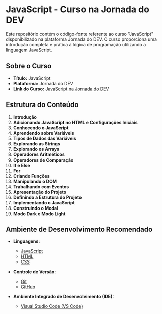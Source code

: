 # JavaScript - Curso na Jornada do DEV

Este repositório contém o código-fonte referente ao curso "JavaScript" disponibilizado na plataforma Jornada do DEV. O curso proporciona uma introdução completa e prática à lógica de programação utilizando a linguagem JavaScript.

## Sobre o Curso

- **Título:** JavaScript
- **Plataforma:** Jornada do DEV
- **Link do Curso:** [JavaScript na Jornada do DEV](https://jornadadodev.com.br/cursos/front-end/javascript)

## Estrutura do Conteúdo

1. **Introdução**
2. **Adicionando JavaScript no HTML e Configurações Iniciais**
3. **Conhecendo o JavaScript**
4. **Aprendendo sobre Variáveis**
5. **Tipos de Dados das Variáveis**
6. **Explorando as Strings**
7. **Explorando os Arrays**
8. **Operadores Aritméticos**
9. **Operadores de Comparação**
10. **If e Else**
11. **For**
12. **Criando Funções**
13. **Manipulando o DOM**
14. **Trabalhando com Eventos**
15. **Apresentação do Projeto**
16. **Definindo a Estrutura do Projeto**
17. **Implementando o JavaScript**
18. **Construindo o Modal**
19. **Modo Dark e Modo Light**

## Ambiente de Desenvolvimento Recomendado

- **Linguagens:**
  - [JavaScript](https://developer.mozilla.org/pt-BR/docs/Web/JavaScript)
  - [HTML](https://developer.mozilla.org/pt-BR/docs/Web/HTML)
  - [CSS](https://developer.mozilla.org/pt-BR/docs/Web/CSS)

- **Controle de Versão:**
  - [Git](https://git-scm.com/)
  - [GitHub](https://github.com/)

- **Ambiente Integrado de Desenvolvimento (IDE):**
  - [Visual Studio Code (VS Code)](https://code.visualstudio.com/)
